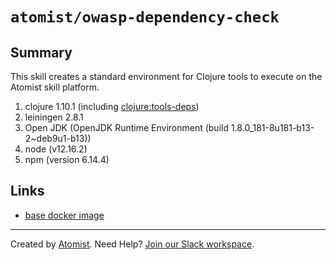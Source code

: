 # `atomist/owasp-dependency-check`
  
<!---atomist-skill-readme:start--->

## Summary

This skill creates a standard environment for Clojure tools to execute on the Atomist skill platform.

1.  clojure 1.10.1 (including [clojure:tools-deps](https://clojure.org/guides/deps_and_cli))
2.  leiningen 2.8.1
3.  Open JDK (OpenJDK Runtime Environment (build 1.8.0_181-8u181-b13-2~deb9u1-b13)) 
4.  node (v12.16.2)
5.  npm (version 6.14.4)
 
<!---atomist-skill-readme:end--->

## Links

* [base docker image](https://hub.docker.com/r/owasp/dependency-check)

---

Created by [Atomist][atomist].
Need Help?  [Join our Slack workspace][slack].

[atomist]: https://atomist.com/ (Atomist - How Teams Deliver Software)
[slack]: https://join.atomist.com/ (Atomist Community Slack) 
